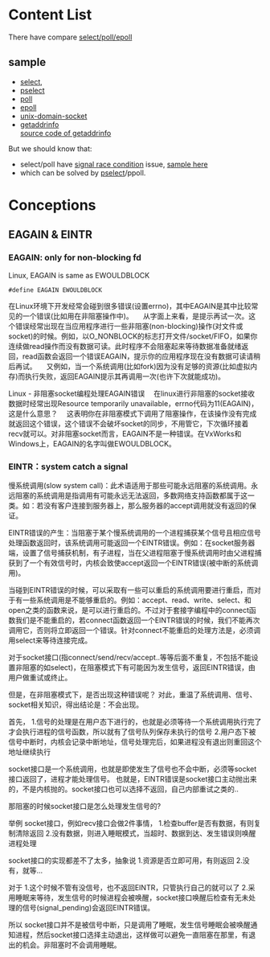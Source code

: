 # Content List

There have compare [select/poll/epoll](COMPARE.md)

## sample
  - [select](select.c),
  - [pselect](pselect.c)
  - [poll](poll.c)
  - [epoll](epoll.c)
  - [unix-domain-socket](unix_socket)
  - [getaddrinfo](getaddrinfo.c)  
    [source code of getaddrinfo](http://opensource.apple.com//source/passwordserver_sasl/passwordserver_sasl-14/cyrus_sasl/lib/getaddrinfo.c)

But we should know that:
  - select/poll have [signal race condition](RACE.md) issue, [sample here](select_issue.c)
  - which can be solved by [pselect](pselect.c)/ppoll.

# Conceptions

## EAGAIN & EINTR

### EAGAIN: only for non-blocking fd
Linux, EAGAIN is same as EWOULDBLOCK

    #define EAGAIN EWOULDBLOCK

在Linux环境下开发经常会碰到很多错误(设置errno)，其中EAGAIN是其中比较常见的一个错误(比如用在非阻塞操作中)。
    从字面上来看，是提示再试一次。这个错误经常出现在当应用程序进行一些非阻塞(non-blocking)操作(对文件或socket)的时候。例如，以O_NONBLOCK的标志打开文件/socket/FIFO，如果你连续做read操作而没有数据可读。此时程序不会阻塞起来等待数据准备就绪返回，read函数会返回一个错误EAGAIN，提示你的应用程序现在没有数据可读请稍后再试。
    又例如，当一个系统调用(比如fork)因为没有足够的资源(比如虚拟内存)而执行失败，返回EAGAIN提示其再调用一次(也许下次就能成功)。

Linux - 非阻塞socket编程处理EAGAIN错误
　在linux进行非阻塞的socket接收数据时经常出现Resource temporarily unavailable，errno代码为11(EAGAIN)，这是什么意思？
　这表明你在非阻塞模式下调用了阻塞操作，在该操作没有完成就返回这个错误，这个错误不会破坏socket的同步，不用管它，下次循环接着recv就可以。对非阻塞socket而言，EAGAIN不是一种错误。在VxWorks和Windows上，EAGAIN的名字叫做EWOULDBLOCK。


### EINTR：system catch a signal

慢系统调用(slow system call)：此术语适用于那些可能永远阻塞的系统调用。永远阻塞的系统调用是指调用有可能永远无法返回，多数网络支持函数都属于这一类。如：若没有客户连接到服务器上，那么服务器的accept调用就没有返回的保证。

EINTR错误的产生：当阻塞于某个慢系统调用的一个进程捕获某个信号且相应信号处理函数返回时，该系统调用可能返回一个EINTR错误。例如：在socket服务器端，设置了信号捕获机制，有子进程，当在父进程阻塞于慢系统调用时由父进程捕获到了一个有效信号时，内核会致使accept返回一个EINTR错误(被中断的系统调用)。

当碰到EINTR错误的时候，可以采取有一些可以重启的系统调用要进行重启，而对于有一些系统调用是不能够重启的。例如：accept、read、write、select、和open之类的函数来说，是可以进行重启的。不过对于套接字编程中的connect函数我们是不能重启的，若connect函数返回一个EINTR错误的时候，我们不能再次调用它，否则将立即返回一个错误。针对connect不能重启的处理方法是，必须调用select来等待连接完成。

对于socket接口(指connect/send/recv/accept..等等后面不重复，不包括不能设置非阻塞的如select)，在阻塞模式下有可能因为发生信号，返回EINTR错误，由用户做重试或终止。

但是，在非阻塞模式下，是否出现这种错误呢？
对此，重温了系统调用、信号、socket相关知识，得出结论是：不会出现。

首先，
1.信号的处理是在用户态下进行的，也就是必须等待一个系统调用执行完了才会执行进程的信号函数，所以就有了信号队列保存未执行的信号
2.用户态下被信号中断时，内核会记录中断地址，信号处理完后，如果进程没有退出则重回这个地址继续执行

socket接口是一个系统调用，也就是即使发生了信号也不会中断，必须等socket接口返回了，进程才能处理信号。
也就是，EINTR错误是socket接口主动抛出来的，不是内核抛的。socket接口也可以选择不返回，自己内部重试之类的..

那阻塞的时候socket接口是怎么处理发生信号的?

举例
socket接口，例如recv接口会做2件事情，
1.检查buffer是否有数据，有则复制清除返回
2.没有数据，则进入睡眠模式，当超时、数据到达、发生错误则唤醒进程处理

socket接口的实现都差不了太多，抽象说
1.资源是否立即可用，有则返回
2.没有，就等...

对于
1.这个时候不管有没信号，也不返回EINTR，只管执行自己的就可以了
2.采用睡眠来等待，发生信号的时候进程会被唤醒，socket接口唤醒后检查有无未处理的信号(signal_pending)会返回EINTR错误。

所以
socket接口并不是被信号中断，只是调用了睡眠，发生信号睡眠会被唤醒通知进程，然后socket接口选择主动退出，这样做可以避免一直阻塞在那里，有退出的机会。非阻塞时不会调用睡眠。

